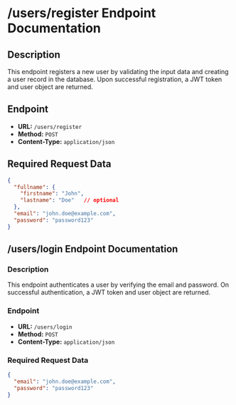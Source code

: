 # /users/register Endpoint Documentation

## Description
This endpoint registers a new user by validating the input data and creating a user record in the database. Upon successful registration, a JWT token and user object are returned.

## Endpoint
- **URL:** `/users/register`
- **Method:** `POST`
- **Content-Type:** `application/json`

## Required Request Data
```json
{
  "fullname": {
    "firstname": "John",
    "lastname": "Doe"   // optional
  },
  "email": "john.doe@example.com",
  "password": "password123"
}
```

## /users/login Endpoint Documentation

### Description
This endpoint authenticates a user by verifying the email and password. On successful authentication, a JWT token and user object are returned.

### Endpoint
- **URL:** `/users/login`
- **Method:** `POST`
- **Content-Type:** `application/json`

### Required Request Data
```json
{
  "email": "john.doe@example.com",
  "password": "password123"
}
```


